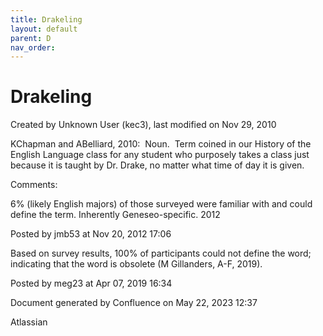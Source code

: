 ```yaml
---
title: Drakeling
layout: default
parent: D
nav_order:
---
```


# Drakeling

Created by  Unknown User (kec3), last modified on Nov 29, 2010

KChapman and ABelliard, 2010:  Noun.  Term coined in our History of the English Language class for any student who purposely takes a class just because it is taught by Dr. Drake, no matter what time of day it is given.  

Comments:

6% (likely English majors) of those surveyed were familiar with and could define the term. Inherently Geneseo-specific. 2012

Posted by jmb53 at Nov 20, 2012 17:06

Based on survey results, 100% of participants could not define the word; indicating that the word is obsolete (M Gillanders, A-F, 2019).

Posted by meg23 at Apr 07, 2019 16:34

Document generated by Confluence on May 22, 2023 12:37

Atlassian
